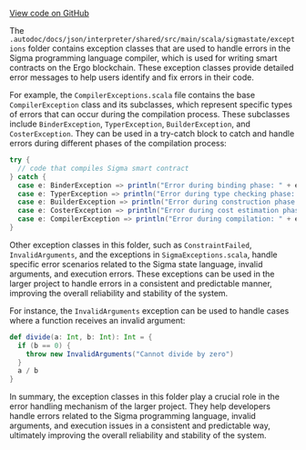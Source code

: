 [View code on GitHub](sigmastate-interpreterhttps://github.com/ScorexFoundation/sigmastate-interpreter/.autodoc/docs/json/interpreter/shared/src/main/scala/sigmastate/exceptions)

The `.autodoc/docs/json/interpreter/shared/src/main/scala/sigmastate/exceptions` folder contains exception classes that are used to handle errors in the Sigma programming language compiler, which is used for writing smart contracts on the Ergo blockchain. These exception classes provide detailed error messages to help users identify and fix errors in their code.

For example, the `CompilerExceptions.scala` file contains the base `CompilerException` class and its subclasses, which represent specific types of errors that can occur during the compilation process. These subclasses include `BinderException`, `TyperException`, `BuilderException`, and `CosterException`. They can be used in a try-catch block to catch and handle errors during different phases of the compilation process:

```scala
try {
  // code that compiles Sigma smart contract
} catch {
  case e: BinderException => println("Error during binding phase: " + e.getMessage)
  case e: TyperException => println("Error during type checking phase: " + e.getMessage)
  case e: BuilderException => println("Error during construction phase: " + e.getMessage)
  case e: CosterException => println("Error during cost estimation phase: " + e.getMessage)
  case e: CompilerException => println("Error during compilation: " + e.getMessage)
}
```

Other exception classes in this folder, such as `ConstraintFailed`, `InvalidArguments`, and the exceptions in `SigmaExceptions.scala`, handle specific error scenarios related to the Sigma state language, invalid arguments, and execution errors. These exceptions can be used in the larger project to handle errors in a consistent and predictable manner, improving the overall reliability and stability of the system.

For instance, the `InvalidArguments` exception can be used to handle cases where a function receives an invalid argument:

```scala
def divide(a: Int, b: Int): Int = {
  if (b == 0) {
    throw new InvalidArguments("Cannot divide by zero")
  }
  a / b
}
```

In summary, the exception classes in this folder play a crucial role in the error handling mechanism of the larger project. They help developers handle errors related to the Sigma programming language, invalid arguments, and execution issues in a consistent and predictable way, ultimately improving the overall reliability and stability of the system.
